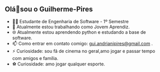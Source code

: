 
## Olá👋sou o Guilherme-Pires

 - 👨‍🎓 Estudante de Engenharia de Software - 1º Semestre
 - 🔭 Atualmente estou trabalhando como Jovem Aprendiz.
 - 🌐 Atualmente estou aprendendo python e estudando a base de software.
 - 📫 Como entrar em contato comigo:  gui.andrianipires@gmail.com  .
 - ⚡ Curiosidade: sou fã de cinema no geral,amo jogar e passar tempo com amigos e família.
 - ⚽ Curiosidade: amo jogar qualquer esporte.
